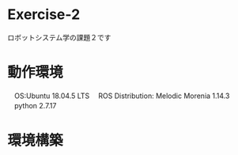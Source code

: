 # Exercise-2
 ロボットシステム学の課題２です
 
# 動作環境
　OS:Ubuntu 18.04.5 LTS
　ROS Distribution: Melodic Morenia 1.14.3
　python 2.7.17
 
# 環境構築
　
